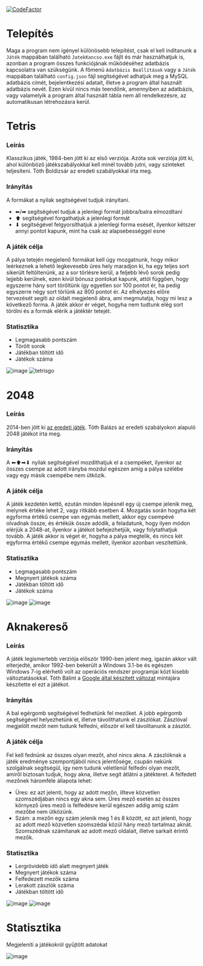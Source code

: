 [![CodeFactor](https://www.codefactor.io/repository/github/sn4k3ch4rm3r/logic-games/badge/master)](https://www.codefactor.io/repository/github/sn4k3ch4rm3r/logic-games/overview/master)

# Telepítés
Maga a program nem igényel különösebb telepítést, csak el kell indítanunk a `Játék` mappában található `JatekKancso.exe` fájlt és már használhatjuk is, azonban a program összes funkciójának működéséhez adatbázis kapcsolatra van szükségünk. A főmenü `Adatbázis Beállítások` vagy a `Játék` mappában található `config.json` fájl segítségével adhatjuk meg a MySQL adatbázis címét, bejelentkezési adatait, illetve a program által használt adatbázis nevét. Ezen kívül nincs más teendőnk, amennyiben az adatbázis, vagy valamelyik a program által használt tábla nem áll rendelkezésre, az automatikusan létrehozásra kerül.
# Tetris
### Leírás
Klasszikus játék, 1984-ben jött ki az első verziója. Azóta sok verziója jött ki, ahol különböző játékszabályokkal kell minél tovább jutni, vagy szinteket teljesíteni. Tóth Boldizsár az eredeti szabályokkal írta meg. 
### Irányítás
A formákat a nyilak segítségével tudjuk irányítani.
- ⬅/➡ segítségével tudjuk a jelenlegi formát jobbra/balra elmozdítani
- ⬆ segítségével forgathatjuk a jelenlegi formát
- ⬇ segítségével felgyorsíthatjuk a jelenlegi forma esését, ilyenkor kétszer annyi pontot kapunk, mint ha csak az alapsebességgel esne
### A játék célja
A pálya tetején megjelenő formákat kell úgy mozgatnunk, hogy mikor leérkeznek a lehető legkevesebb üres hely maradjon ki, ha egy teljes sort sikerült feltöltenünk, az a sor törlésre kerül, a feljebb lévő sorok pedig lejjebb kerülnek, ezen kívül bónusz pontokat kapunk, attól függően, hogy egyszerre hány sort töröltünk így egyetlen sor 100 pontot ér, ha pedig egyszerre négy sort törlünk az 800 pontot ér. Az elhelyezés előre tervezését segíti az oldalt megjelenő ábra, ami megmutatja, hogy mi lesz a következő forma. A játék akkor ér véget, hogyha nem tudtunk elég sort törölni és a formák elérik a játéktér tetejét.
### Statisztika
- Legmagasabb pontszám
- Törölt sorok
- Játékban töltött idő
- Játékok száma

![image](https://user-images.githubusercontent.com/39193138/110919145-38312580-831c-11eb-917d-c937b540dc5a.png) ![tetrisgo](https://user-images.githubusercontent.com/39193138/110919242-51d26d00-831c-11eb-9c15-0800c775a111.png)


# 2048
### Leírás
2014-ben jött ki [az eredeti játék](https://play2048.co/). Tóth Balázs az eredeti szabályokon alapuló 2048 játékot írta meg.
### Irányítás
A ⬅⬆➡⬇ nyilak segítségével mozdíthatjuk el a csempéket, ilyenkor az összes csempe az adott irányba mozdul egészen amíg a pálya szélébe vagy egy másik csempébe nem ütközik.
### A játék célja
A játék kezdetén kettő, ezután minden lépésnél egy új csempe jelenik meg, melynek értéke lehet 2, vagy ritkább esetben 4.
Mozgatás során hogyha két egyforma értékű csempe van egymás mellett, akkor egy csempévé olvadnak össze, és értékük össze adódik, a feladatunk, hogy ilyen módon elérjük a 2048-at, ilyenkor a játékot befejezhetjük, vagy folytathatjuk tovább.
A játék akkor is véget ér, hogyha a pálya megtelik, és nincs két egyforma értékű csempe egymás mellett, ilyenkor azonban veszítettünk.
### Statisztika
- Legmagasabb pontszám
- Megnyert játékok száma
- Játékban töltött idő
- Játékok száma

![image](https://user-images.githubusercontent.com/39193138/110917732-86452980-831a-11eb-8e83-f7b4f22aeedd.png) ![image](https://user-images.githubusercontent.com/39193138/110917756-8e04ce00-831a-11eb-9a9c-ce944d28640b.png)

# Aknakereső
### Leírás
A játék legismertebb verziója először 1990-ben jelent meg, igazán akkor vált elterjedté, amikor 1992-ben bekerült a Windows 3.1-be és egészen Windows 7-ig elérhető volt az operációs rendszer programjai közt kisebb változtatásokkal. Tóth Bálint a [Google által készített változat](https://www.google.com/fbx?fbx=minesweeper) mintájára készítette el ezt a játékot.
### Irányítás
A bal egérgomb segítségével fedhetünk fel mezőket.
A jobb egérgomb segítségével helyezhetünk el, illetve távolíthatunk el zászlókat. Zászlóval megjelölt mezőt nem tudunk felfedni, először el kell távolítanunk a zászlót.
### A játék célja
Fel kell fednünk az összes olyan mezőt, ahol nincs akna. A zászlóknak a játék eredménye szempontjából nincs jelentősége, csupán nekünk szolgálnak segítségül, így nem tudunk véletlenül felfedni olyan mezőt, amiről biztosan tudjuk, hogy akna, illetve segít átlátni a játékteret. 
A felfedett mezőnek háromféle állapota lehet:
- Üres: ez azt jelenti, hogy az adott mezőn, illteve közvetlen szomszédjában nincs egy akna sem. Üres mező esetén az összes környező üres mező is felfedésre kerül egészen addig amíg szám mezőbe nem ütközünk.
- Szám: a mezőn egy szám jelenik meg 1 és 8 között, ez azt jelenti, hogy az adott mező közvetlen szomszédai közül hány mező tartalmaz aknát. Szomszédnak számítanak az adott mező oldalait, illetve sarkait érintő mezők.
### Statisztika
- Lergrövidebb idő alatt megnyert játék
- Megnyert játékok száma
- Felfedezett mezők száma
- Lerakott zászlók száma
- Játékban töltött idő

![image](https://user-images.githubusercontent.com/39193138/110918505-87c32180-831b-11eb-9553-29b365c2a7a6.png) ![image](https://user-images.githubusercontent.com/39193138/110918515-8bef3f00-831b-11eb-94d4-e0f952b10bec.png)

# Statisztika
Megjeleníti a játékokról gyűjtött adatokat

![image](https://user-images.githubusercontent.com/39193138/110919677-d1f8d280-831c-11eb-925d-49c23856c1ab.png)

